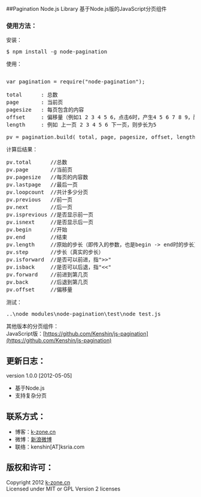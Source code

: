 ##Pagination Node.js Library
基于Node.js版的JavaScript分页组件

### 使用方法：  
安装：  
<pre>
$ npm install -g node-pagination
</pre>

使用：  
<pre>

var pagination = require(&quot;node-pagination&quot;);

total      : 总数
page       : 当前页
pagesize   : 每页包含的内容
offset     : 偏移量（例如1 2 3 4 5 6，点击6时，产生4 5 6 7 8 9，而非 7 8 9 10 11 12）
length     : 例如 上一页 2 3 4 5 6 下一页，则步长为5

pv = pagination.build( total, page, pagesize, offset, length );
</pre>

计算后结果：  
<pre>
pv.total      //总数
pv.page       //当前页
pv.pagesize   //每页的内容数
pv.lastpage   //最后一页
pv.loopcount  //共计多少分页
pv.previous   //前一页
pv.next       //后一页
pv.isprevious //是否显示前一页
pv.isnext     //是否显示后一页
pv.begin      //开始
pv.end        //结束
pv.length     //原始的步长（即传入的参数，也是begin -> end时的步长）
pv.step       //步长（真实的步长）
pv.isforward  //是否可以前进，指&quot;&gt;&gt;&quot;
pv.isback     //是否可以后退，指&quot;&lt;&lt;&quot;
pv.forward    //前进到第几页
pv.back       //后退到第几页
pv.offset     //偏移量
</pre>

测试：  
<pre>
..\node_modules\node-pagination\test\node test.js
</pre>

其他版本的分页组件：  
JavaScript版：[https://github.com/Kenshin/js-pagination](https://github.com/Kenshin/js-pagination)

## 更新日志：
version 1.0.0 [2012-05-05]
* 基于Node.js
* 支持复杂分页

## 联系方式：
* 博客：[k-zone.cn](http://www.k-zone.cn/zblog)
* 微博：[新浪微博](http://weibo.com/23784148)
* 联络：kenshin[AT]ksria.com

## 版权和许可：
Copyright 2012 [k-zone.cn](http://www.k-zone.cn/zblog)  
Licensed under MIT or GPL Version 2 licenses
